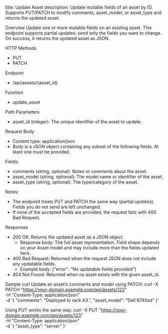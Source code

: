 title: Update Asset
description: Update mutable fields of an asset by ID. Supports PUT/PATCH to modify comments, asset_model, or asset_type and returns the updated asset.

Overview
Update one or more mutable fields on an existing asset. This endpoint supports partial updates: send only the fields you want to change. On success, it returns the updated asset as JSON.

HTTP Methods
- PUT
- PATCH

Endpoint
- /api/assets/{asset_id}

Function
- update_asset

Path Parameters
- asset_id (integer): The unique identifier of the asset to update.

Request Body
- Content type: application/json
- Body is a JSON object containing any subset of the following fields. At least one must be provided.

Fields:
- comments (string, optional): Notes or comments about the asset.
- asset_model (string, optional): The model name or identifier of the asset.
- asset_type (string, optional): The type/category of the asset.

Notes:
- The endpoint treats PUT and PATCH the same way (partial updates). Fields you do not send are left unchanged.
- If none of the accepted fields are provided, the request fails with 400 Bad Request.

Responses
- 200 OK: Returns the updated asset as a JSON object.
  - Response body: The full asset representation. Field shape depends on your Asset model and may include more than the fields updated here.
- 400 Bad Request: Returned when the request JSON does not include any updatable fields.
  - Example body: {"error": "No updatable fields provided"}
- 404 Not Found: Returned when no asset exists with the given asset_id.

Sample curl
Update an asset’s comments and model using PATCH:
curl -X PATCH "https://your-domain.example.com/api/assets/123" \
  -H "Content-Type: application/json" \
  -d '{
    "comments": "Deployed to rack A3.",
    "asset_model": "Dell R740xd"
  }'

Using PUT works the same way:
curl -X PUT "https://your-domain.example.com/api/assets/123" \
  -H "Content-Type: application/json" \
  -d '{
    "asset_type": "server"
  }'